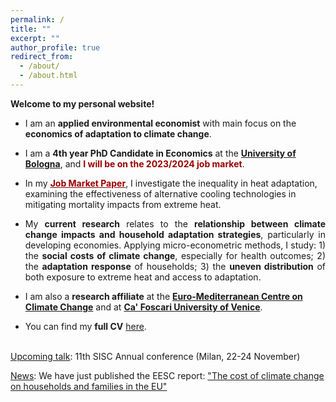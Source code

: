 ```yaml
---
permalink: /
title: ""
excerpt: ""
author_profile: true
redirect_from: 
  - /about/
  - /about.html
---
```


**Welcome to my personal website!** 

- I am an **applied environmental economist** with main focus on the **economics of adaptation to climate change**. 

- I am a **4th year PhD Candidate in Economics** at the [**University of Bologna**](https://www.unibo.it/it), and <span style="color:#990000">**I will be on the 2023/2024 job market**</span>. 

- In my [<span style="color:#990000; text-decoration:underline">**Job Market Paper**</span>](https://fpavanello.github.io/files/fp_jmp.pdf), I investigate the inequality in heat adaptation, examining the effectiveness of alternative cooling technologies in mitigating mortality impacts from extreme heat.

- <p align="justify">My <strong>current research</strong> relates to the <strong>relationship between climate change impacts and household adaptation strategies</strong>, particularly in developing economies. Applying micro-econometric methods, I study: 1) the <strong>social costs of climate change</strong>, especially for health outcomes; 2) the <strong>adaptation response</strong> of households; 3) the <strong>uneven distribution</strong> of both exposure to extreme heat and access to adaptation.</p>

- I am also a **research affiliate** at the [**Euro-Mediterranean Centre on Climate Change**](https://www.cmcc.it/) and at [**Ca' Foscari University of Venice**](https://www.unive.it/).

- You can find my **full CV** [here](https://fpavanello.github.io/files/CV.pdf). <br/><br/>

<ins>Upcoming talk</ins>: 11th SISC Annual conference (Milan, 22-24 November)

<ins>News</ins>: We have just published the EESC report: ["The cost of climate change on households and families in the EU"](https://www.eesc.europa.eu/en/our-work/publications-other-work/publications/cost-climate-change-households-and-families-eu)